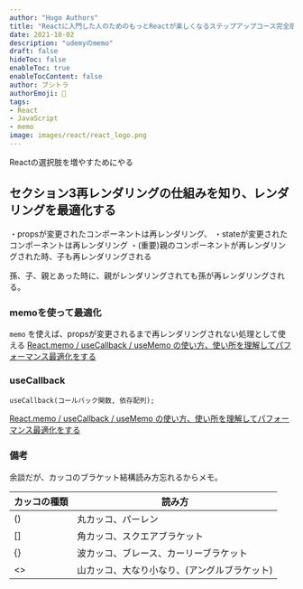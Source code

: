 ```yaml
---
author: "Hugo Authors"
title: "Reactに入門した人のためのもっとReactが楽しくなるステップアップコース完全版"
date: 2021-10-02
description: "udemyのmemo"
draft: false
hideToc: false
enableToc: true
enableTocContent: false
author: ブシトラ
authorEmoji: 🐯
tags:
- React
- JavaScript
- memo
image: images/react/react_logo.png
---
```


Reactの選択肢を増やすためにやる

## セクション3再レンダリングの仕組みを知り、レンダリングを最適化する

・propsが変更されたコンポーネントは再レンダリング、
・stateが変更されたコンポーネントは再レンダリング
・(重要)親のコンポーネントが再レンダリングされた時、子も再レンダリングされる

孫、子、親とあった時に、親がレンダリングされても孫が再レンダリングされる。

### memoを使って最適化
`memo` を使えば、propsが変更されるまで再レンダリングされない処理として使える
[React.memo / useCallback / useMemo の使い方、使い所を理解してパフォーマンス最適化をする](https://qiita.com/soarflat/items/b9d3d17b8ab1f5dbfed2#reactmemo)

### useCallback

`useCallback(コールバック関数, 依存配列);`

[React.memo / useCallback / useMemo の使い方、使い所を理解してパフォーマンス最適化をする](https://qiita.com/soarflat/items/b9d3d17b8ab1f5dbfed2#reactmemo)


### 備考

余談だが、カッコのブラケット結構読み方忘れるからメモ。

カッコの種類 | 読み方
--------|------
    ()  | 丸カッコ、パーレン
    []  | 角カッコ、スクエアブラケット
    {}  | 波カッコ、ブレース、カーリーブラケット
    <>  | 山カッコ、大なり小なり、(アングルブラケット)
